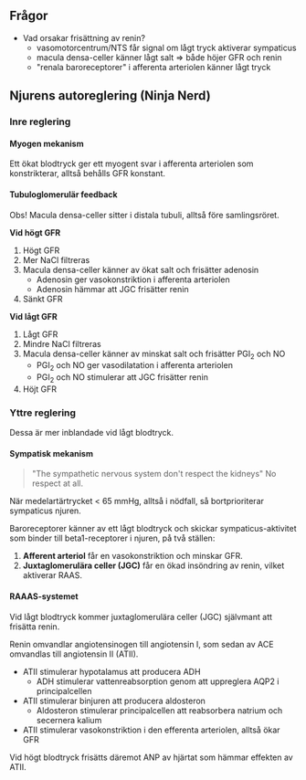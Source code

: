 ## Frågor
- Vad orsakar frisättning av renin?
	- vasomotorcentrum/NTS får signal om lågt tryck aktiverar sympaticus
	- macula densa-celler känner lågt salt => både höjer GFR och renin
	- "renala baroreceptorer" i afferenta arteriolen känner lågt tryck

## Njurens autoreglering (Ninja Nerd)
### Inre reglering
#### Myogen mekanism
Ett ökat blodtryck ger ett myogent svar i afferenta arteriolen som konstrikterar, alltså behålls GFR konstant.
#### Tubuloglomerulär feedback
Obs! Macula densa-celler sitter i distala tubuli, alltså före samlingsröret.

**Vid högt GFR**
1. Högt GFR
2. Mer NaCl filtreras
3. Macula densa-celler känner av ökat salt och frisätter adenosin
	- Adenosin ger vasokonstriktion i afferenta arteriolen
	- Adenosin hämmar att JGC frisätter renin
4. Sänkt GFR

**Vid lågt GFR**
1. Lågt GFR
2. Mindre NaCl filtreras
3. Macula densa-celler känner av minskat salt och frisätter PGI<sub>2</sub> och NO
	- PGI<sub>2</sub> och NO ger vasodilatation i afferenta arteriolen
	- PGI<sub>2</sub> och NO stimulerar att JGC frisätter renin
4. Höjt GFR

### Yttre reglering
Dessa är mer inblandade vid lågt blodtryck.

#### Sympatisk mekanism
> "The sympathetic nervous system don't respect the kidneys"
> No respect at all.

När medelartärtrycket < 65 mmHg, alltså i nödfall, så bortprioriterar sympaticus njuren.

Baroreceptorer känner av ett lågt blodtryck och skickar sympaticus-aktivitet som binder till beta1-receptorer i njuren, på två ställen:
1. **Afferent arteriol** får en vasokonstriktion och minskar GFR.
2. **Juxtaglomerulära celler (JGC)** får en ökad insöndring av renin, vilket aktiverar RAAS.
#### RAAAS-systemet
Vid lågt blodtryck kommer juxtaglomerulära celler (JGC) självmant att frisätta renin.

Renin omvandlar angiotensinogen till angiotensin I, som sedan av ACE omvandlas till angiotensin II (ATII).

- ATII stimulerar hypotalamus att producera ADH 
	- ADH stimulerar vattenreabsorption genom att uppreglera AQP2 i principalcellen
- ATII stimulerar binjuren att producera aldosteron
	- Aldosteron stimulerar principalcellen att reabsorbera natrium och secernera kalium
- ATII stimulerar vasokonstriktion i den efferenta arteriolen, alltså ökar GFR

Vid högt blodtryck frisätts däremot ANP av hjärtat som hämmar effekten av ATII.
